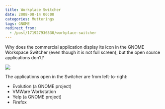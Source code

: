 ```yaml
---
title: Workplace Switcher
date: 2008-08-14 00:00
categories: Mutterings
tags: GNOME
redirect_from:
  - /post/171927936530/workplace-switcher
---
```

Why does the commercial application display its icon in the GNOME Workspace Switcher (even though it is not full screen), but the open source applications don&rsquo;t?

[![](https://shyramblings.files.wordpress.com/2008/08/screenshot.png?w=109)](https://shyramblings.files.wordpress.com/2008/08/screenshot.png)

The applications open in the Switcher are from left-to-right:

* Evolution (a GNOME project)
* VMWare Workstation
* Yelp (a GNOME project)
* Firefox
